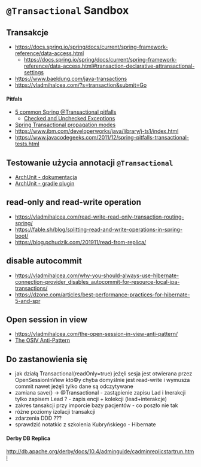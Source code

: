 # `@Transactional` Sandbox

## Transakcje
  * https://docs.spring.io/spring/docs/current/spring-framework-reference/data-access.html
    * https://docs.spring.io/spring/docs/current/spring-framework-reference/data-access.html#transaction-declarative-attransactional-settings
  * https://www.baeldung.com/java-transactions
  * https://vladmihalcea.com/?s=transaction&submit=Go
#### Pitfals  
  * [5 common Spring @Transactional pitfalls](https://codete.com/blog/5-common-spring-transactional-pitfalls/)
    * [Checked and Unchecked Exceptions](https://www.codejava.net/java-core/exception/java-checked-and-unchecked-exceptions)
  * [Spring Transactional propagation modes](https://codete.com/blog/spring-transaction-propagation-modes/)
  * https://www.ibm.com/developerworks/java/library/j-ts1/index.html
  * https://www.javacodegeeks.com/2011/12/spring-pitfalls-transactional-tests.html

## Testowanie użycia annotacji `@Transactional` 
  * [ArchUnit - dokumentacja](https://www.archunit.org/getting-started)
  * [ArchUnit - gradle plugin](https://github.com/societe-generale/arch-unit-gradle-plugin)


## read-only and read-write operation
  * https://vladmihalcea.com/read-write-read-only-transaction-routing-spring/
  * https://fable.sh/blog/splitting-read-and-write-operations-in-spring-boot/
  * https://blog.pchudzik.com/201911/read-from-replica/
## disable autocommit
  * https://vladmihalcea.com/why-you-should-always-use-hibernate-connection-provider_disables_autocommit-for-resource-local-jpa-transactions/
  * https://dzone.com/articles/best-performance-practices-for-hibernate-5-and-spr
## Open session in view
  * https://vladmihalcea.com/the-open-session-in-view-anti-pattern/
  * [The OSIV Anti-Pattern](https://stackoverflow.com/questions/30549489/what-is-this-spring-jpa-open-in-view-true-property-in-spring-boot/48222934#48222934)

## Do zastanowienia się
* jak działą Transactional(readOnly=true) jeżęli sesja jest otwierana przez OpenSessionInView któ©y chyba domyślnie jest read-write i wymusza commit nawet jeżęli tylko dane są odczytywane
* zamiana save() -> @Transactional - zastąpienie zapisu Lad i Inerakcji tylko zapisem Lead ? -  zapis encji + kolekcji (lead+interakcje)
* zakres tansakcji przy imporcie bazy pacjentów - co poszło nie tak
* różne poziomy izolacji transakcji
* zdarzenia DDD ???
* sprawdzić notatkic z szkolenia Kubryńskiego - Hibernate

#### Derby DB Replica
http://db.apache.org/derby/docs/10.4/adminguide/cadminreplicstartrun.html

